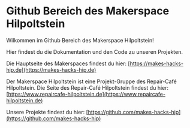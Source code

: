 # Github Bereich des Makerspace Hilpoltstein

Wilkommen im Github Bereich des Makerspace Hilpoltstein!

Hier findest du die Dokumentation und den Code zu unseren Projekten.

Die Hauptseite des Makerspaces findest du hier: [https://makes-hacks-hip.de](https://makes-hacks-hip.de)

Der Makerspace Hilpoltstein ist eine Projekt-Gruppe des Repair-Café Hilpoltstein. Die Seite des Repair-Café Hilpoltstein findest du hier: [https://www.repaircafe-hilpoltstein.de](https://www.repaircafe-hilpoltstein.de)

Unsere Projekte findest du hier: [https://github.com/makes-hacks-hip](https://github.com/makes-hacks-hip)
